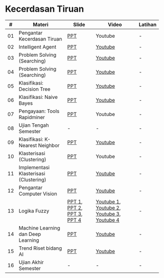 # Kecerdasan Tiruan

| #  | Materi                      | Slide | Video   | Latihan |
|----|-----------------------------|-------|---------|---------|
| 01 | Pengantar Kecerdasan Tiruan | [PPT](./%5BAI%5D%20Pertemuan%201%20-%20Pengantar%20Kecerdasan%20Tiruan.pptx)   | Youtube | -       |
| 02 | Intelligent Agent           | [PPT](./%5BAI%5D%20Pertemuan%202%20-%20Intelligent%20Agent.pptx)   | [Youtube](https://youtu.be/Bsv_kjTiJgE) | -       |
| 03 | Problem Solving (Searching) | [PPT](./Pert3-Konsep%20Pencarian.pptx)   | [Youtube](https://youtu.be/lbYuvRvs6TM) | -       |
| 04 | Problem Solving (Searching) | [PPT](./Pert3-Konsep%20Pencarian.pptx)   | [Youtube](https://youtu.be/QXFfnWrlkC8) | -       |
| 05 | Klasifikasi: Decision Tree | [PPT](./%5BAI%5D%20Pertemuan%205%20-%20Learning%20(Decision%20Tree).pptx)   | [Youtube](https://youtu.be/KbSLvWaJFxQ) | -       |
| 06 | Klasifikasi: Naive Bayes | [PPT](./%5BAI%5D%20Pertemuan%206%20-%20Klasifikasi%20Naive%20Bayes.pptx)   | [Youtube](https://youtu.be/CJZN51tudS0) | -       |
| 07 | Pengayaan: Tools Rapidminer | [PPT](./%5BAI%5D%20Pertemuan%207%20-%20Rapidminer.pptx)   | Youtube | -       |
| 08 | Ujian Tengah Semester | -   | - | -       |
| 09 | Klasifikasi: K-Nearest Neighbor | [PPT](./%5BAI%5D%20Pertemuan%209%20-%20Klasifikasi%20dengan%20KNN.pptx)   | [Youtube](https://youtu.be/EvnXXWIJjuk) | -       |
| 10 | Klasterisasi (Clustering) | [PPT](./%5BAI%5D%20Pertemuan%2010%20-%20Klasterisasi.pptx)   | Youtube | -       |
| 11 | Implementasi Klasterisasi (Clustering) | [PPT](./%5BAI%5D%20Pertemuan%2010%20-%20K-Means%20Clustering.pptx)   | [Youtube](https://youtu.be/bdpSCtYyTJ4) | -       |
| 12 | Pengantar Computer Vision | [PPT](./%5BAI%5D%20Pertemuan%2012%20-%20Intro%20to%20Computer%20Vision.pptx)   | [Youtube](https://youtu.be/0ZKFcbUtjfM) | -       |
| 13 | Logika Fuzzy | [PPT 1](./%5BKKPM%5D%20P6%20-%20Logika%20Fuzzy.pptx), [PPT 2](https://github.com/achmatim/materi-kuliah/blob/main/kecerdasan-tiruan/%5BKKPM%5D%20P7%20-%20Sistem%20Inferensi%20Fuzzy%20%5BTsukamoto%5D.pptx), [PPT 3](https://github.com/achmatim/materi-kuliah/blob/main/kecerdasan-tiruan/%5BKKPM%5D%20P7%20-%20Sistem%20Inferensi%20Fuzzy%20%5BMamdani%5D.pptx), [PPT 4](https://github.com/achmatim/materi-kuliah/blob/main/kecerdasan-tiruan/%5BKKPM%5D%20P7%20-%20Sistem%20Inferensi%20Fuzzy%20%5BSugeno%5D.pptx)   | [Youtube 1](https://youtu.be/6szqrV9u9k8), [Youtube 2](https://www.youtube.com/watch?v=aAjSFo0SXhg&t=0s), [Youtube 3](https://www.youtube.com/watch?v=fKueNI4kY6A&t=0s), [Youtube 4](https://www.youtube.com/watch?v=RjyRTBNk3w8&t=0s) | -       |
| 14 | Machine Learning dan Deep Learning | [PPT](./%5BAI%5D%20Pertemuan%2014%20-%20Machine%20Learning%20dan%20Deep%20Learning.pptx)   | [Youtube](https://youtu.be/JotYXSNpPiM) | -       |
| 15 | Trend Riset bidang AI | [PPT](./%5BAI%5D%20Pertemuan%2015%20-%20Review%20dan%20Tren%20Riset%20AI.pptx)   | [Youtube](https://youtu.be/lHqyjH5stJo) | -       |
| 16 | Ujian Akhir Semester | -   | - | -       |
